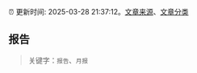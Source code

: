 :alarm_clock: 更新时间: 2025-03-28 21:37:12。[文章来源](/README.md)、[文章分类](/TAGS.md)

## 报告


> 关键字：`报告`、`月报`



